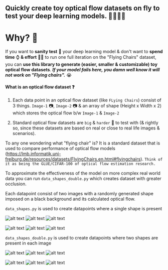 ## Quickly create toy optical flow datasets on fly to test your deep learning models. 🚴‍♀️🚴‍♂️

# Why? 👀

If you want to **sanity test** 🧪 your deep learning model & don't want to **spend time** ⌚ **& effort** 🏋️‍♀️ to run one full iteration on the "Flying Chairs" dataset, you can **use this library to generate (easier, smaller & customizable) toy optical flow datasets**. ***If your model fails here, you damn well know it will not work on "Flying chairs".*** 😭

#### What is an optical flow dataset ❓
  1. Each data point in an optical flow dataset (like `FLying Chairs`) consist of 3 things. `Image-1` 📷, `Image-2` 📷 & an array of shape (Height x Width x 2) which stores the optical flow b/w `Image-1` & `Image-2`

  2. Standard optical flow datasets are `big` & `harder` 🔴 to test with (& rightly so, since these datasets are based on real or close to real life images & scenarios).
  
  
  To any one wondering what "flying chair" is? It is a standard dataset that is used to compare performance of optical flow models (https://lmb.informatik.uni-freiburg.de/resources/datasets/FlyingChairs.en.html#flyingchairs). `Think of it as being the GLUE/CIFAR‑100 of optical flow estimation research.`


To approximate the effectiveness of the model on more complex real world data you can run `data_shapes_double.py` which creates dataset with greater occlusion.

Each datapoint consist of two images with a randomly generated shape imposed on a black background and its calculated optical flow.

`data_shapes.py` is used to create datapoints where a single shape is present

![alt text](https://github.com/RahulSChand/Optical-Flow-Shape-Dataset/blob/master/sample%20data%20single/0_gt.png)
![alt text](https://github.com/RahulSChand/Optical-Flow-Shape-Dataset/blob/master/sample%20data%20single/0_img1.png)
![alt text](https://github.com/RahulSChand/Optical-Flow-Shape-Dataset/blob/master/sample%20data%20single/0_img2.png)

![alt text](https://github.com/RahulSChand/Optical-Flow-Shape-Dataset/blob/master/sample%20data%20single/385_gt.png)
![alt text](https://github.com/RahulSChand/Optical-Flow-Shape-Dataset/blob/master/sample%20data%20single/385_img1.png)
![alt text](https://github.com/RahulSChand/Optical-Flow-Shape-Dataset/blob/master/sample%20data%20single/385_img2.png)

`data_shapes_double.py` is used to create datapoints where two shapes are present in each image

![alt text](https://github.com/RahulSChand/Optical-Flow-Shape-Dataset/blob/master/sample%20data%20double/32_flow0.png)
![alt text](https://github.com/RahulSChand/Optical-Flow-Shape-Dataset/blob/master/sample%20data%20double/32_img1.png)
![alt text](https://github.com/RahulSChand/Optical-Flow-Shape-Dataset/blob/master/sample%20data%20double/32_img2.png)

![alt text](https://github.com/RahulSChand/Optical-Flow-Shape-Dataset/blob/master/sample%20data%20double/460_flow0.png)
![alt text](https://github.com/RahulSChand/Optical-Flow-Shape-Dataset/blob/master/sample%20data%20double/460_img1.png)
![alt text](https://github.com/RahulSChand/Optical-Flow-Shape-Dataset/blob/master/sample%20data%20double/460_img2.png)



